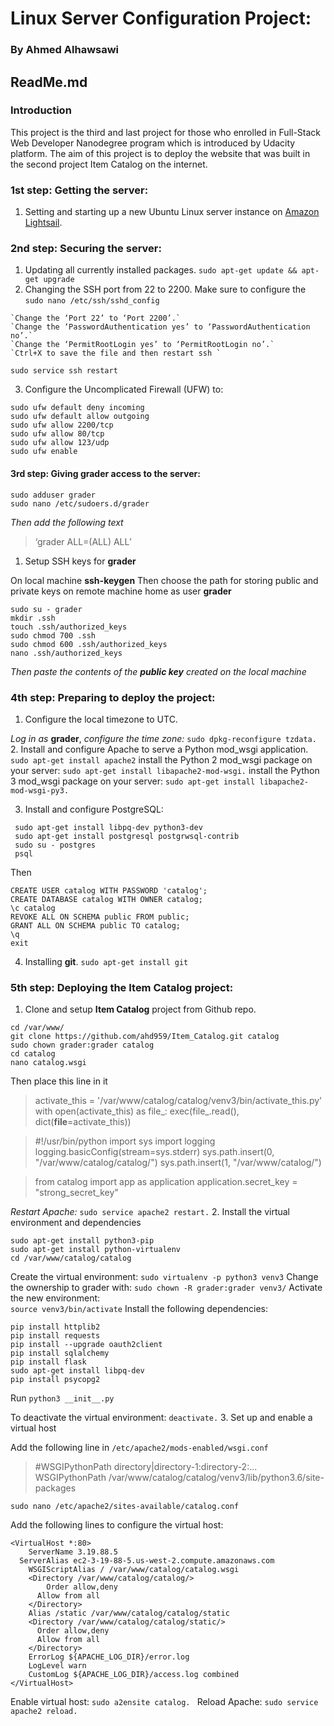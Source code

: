 
# Linux Server Configuration Project: 
### By Ahmed Alhawsawi
## ReadMe.md 

### Introduction
This project is the third and last project for those who enrolled in Full-Stack Web Developer Nanodegree program which is introduced by Udacity platform. The aim of this project is to deploy the website that was built in the second project Item Catalog on the internet.

### 1st step: Getting the server:
1.	Setting and starting up a new Ubuntu Linux server instance on [Amazon Lightsail](https://aws.amazon.com/lightsail). 
### 2nd step: Securing the server:
1.	Updating all currently installed packages. 
``
sudo apt-get update && apt-get upgrade
``
2.	Changing the SSH port from 22 to 2200. Make sure to configure the 
``
sudo nano /etc/ssh/sshd_config
``
```
`Change the ‘Port 22’ to ‘Port 2200’.`
`Change the ‘PasswordAuthentication yes’ to ‘PasswordAuthentication no’.`
`Change the ‘PermitRootLogin yes’ to ‘PermitRootLogin no’.`
`Ctrl+X to save the file and then restart ssh `
```
``
 sudo service ssh restart
``

3. Configure the Uncomplicated Firewall (UFW) to:
```
sudo ufw default deny incoming
sudo ufw default allow outgoing
sudo ufw allow 2200/tcp
sudo ufw allow 80/tcp
sudo ufw allow 123/udp
sudo ufw enable
```
#### 3rd step: Giving grader access to the server:
```
sudo adduser grader
sudo nano /etc/sudoers.d/grader 
```
_Then add the following text_
>‘grader ALL=(ALL) ALL’
1.	Setup SSH keys for **grader**

On local machine **ssh-keygen** Then choose the path for storing public and private keys on remote machine home as user **grader**
```
sudo su - grader
mkdir .ssh
touch .ssh/authorized_keys 
sudo chmod 700 .ssh
sudo chmod 600 .ssh/authorized_keys 
nano .ssh/authorized_keys 
```
_Then paste the contents of the **public key** created on the local machine_
### 4th step: Preparing to deploy the project:
1.	Configure the local timezone to UTC.

_Log in as_ **grader**, _configure the time zone:_
`
sudo dpkg-reconfigure tzdata.
`
2.	Install and configure Apache to serve a Python mod_wsgi application.
`
sudo apt-get install apache2
`
install the Python 2 mod_wsgi package on your server: 
`
sudo apt-get install libapache2-mod-wsgi.
`
install the Python 3 mod_wsgi package on your server: 
`
sudo apt-get install libapache2-mod-wsgi-py3.
`

3.	Install and configure PostgreSQL:

```
 sudo apt-get install libpq-dev python3-dev
 sudo apt-get install postgresql postgrwsql-contrib
 sudo su - postgres
 psql
```
Then
```
CREATE USER catalog WITH PASSWORD 'catalog';
CREATE DATABASE catalog WITH OWNER catalog;
\c catalog
REVOKE ALL ON SCHEMA public FROM public;
GRANT ALL ON SCHEMA public TO catalog;
\q
exit
```
4.	Installing **git**.
`
sudo apt-get install git
`
### 5th step: Deploying the Item Catalog project:
1.	Clone and setup **Item Catalog** project from Github repo.
```
cd /var/www/
git clone https://github.com/ahd959/Item_Catalog.git catalog
sudo chown grader:grader catalog
cd catalog
nano catalog.wsgi
```
Then place this line in it 

>activate_this = '/var/www/catalog/catalog/venv3/bin/activate_this.py'
with open(activate_this) as file_:
    exec(file_.read(), dict(__file__=activate_this))

>#!/usr/bin/python
import sys
import logging
logging.basicConfig(stream=sys.stderr)
sys.path.insert(0, "/var/www/catalog/catalog/")
sys.path.insert(1, "/var/www/catalog/")

>from catalog import app as application
application.secret_key = "strong_secret_key"

_Restart Apache:_
`
sudo service apache2 restart.
`
2.	Install the virtual environment and dependencies
```
sudo apt-get install python3-pip
sudo apt-get install python-virtualenv
cd /var/www/catalog/catalog
```
Create the virtual environment: 
`
sudo virtualenv -p python3 venv3
`
Change the ownership to grader with: 
`
sudo chown -R grader:grader venv3/
`
Activate the new environment:  
`
source venv3/bin/activate
`
Install the following dependencies:
```
pip install httplib2
pip install requests
pip install --upgrade oauth2client
pip install sqlalchemy
pip install flask
sudo apt-get install libpq-dev
pip install psycopg2
```
Run
`
python3 __init__.py 
`

To deactivate the virtual environment: 
`
deactivate.
`
3.	Set up and enable a virtual host

Add the following line in
`
 /etc/apache2/mods-enabled/wsgi.conf 
`
>#WSGIPythonPath directory|directory-1:directory-2:...
>WSGIPythonPath /var/www/catalog/catalog/venv3/lib/python3.6/site-packages

`
sudo nano /etc/apache2/sites-available/catalog.conf 
`

   Add the following lines to configure the virtual host:
   
```
<VirtualHost *:80>
    ServerName 3.19.88.5
  ServerAlias ec2-3-19-88-5.us-west-2.compute.amazonaws.com
    WSGIScriptAlias / /var/www/catalog/catalog.wsgi
    <Directory /var/www/catalog/catalog/>
    	Order allow,deny
  	  Allow from all
    </Directory>
    Alias /static /var/www/catalog/catalog/static
    <Directory /var/www/catalog/catalog/static/>
  	  Order allow,deny
  	  Allow from all
    </Directory>
    ErrorLog ${APACHE_LOG_DIR}/error.log
    LogLevel warn
    CustomLog ${APACHE_LOG_DIR}/access.log combined
</VirtualHost>
```
Enable virtual host: 
`
sudo a2ensite catalog. 
`
Reload Apache:
`
 sudo service apache2 reload.
`
